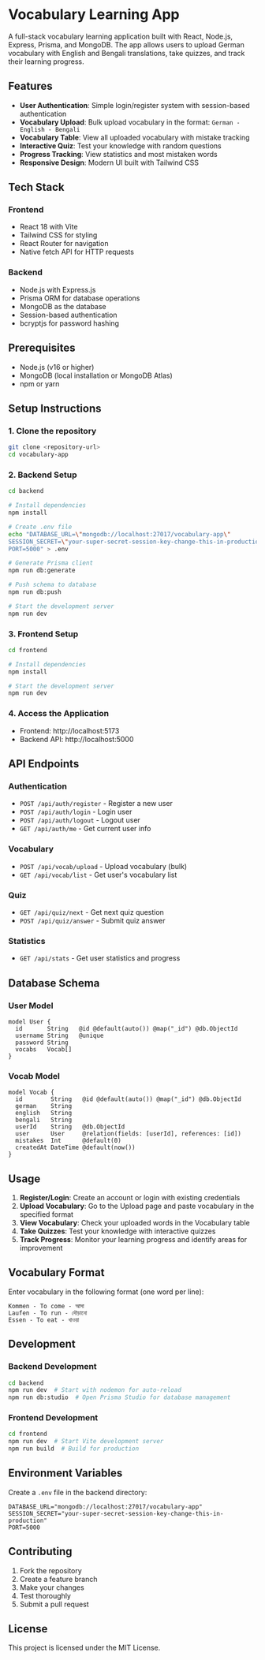 # Vocabulary Learning App

A full-stack vocabulary learning application built with React, Node.js, Express, Prisma, and MongoDB. The app allows users to upload German vocabulary with English and Bengali translations, take quizzes, and track their learning progress.

## Features

- **User Authentication**: Simple login/register system with session-based authentication
- **Vocabulary Upload**: Bulk upload vocabulary in the format: `German - English - Bengali`
- **Vocabulary Table**: View all uploaded vocabulary with mistake tracking
- **Interactive Quiz**: Test your knowledge with random questions
- **Progress Tracking**: View statistics and most mistaken words
- **Responsive Design**: Modern UI built with Tailwind CSS

## Tech Stack

### Frontend
- React 18 with Vite
- Tailwind CSS for styling
- React Router for navigation
- Native fetch API for HTTP requests

### Backend
- Node.js with Express.js
- Prisma ORM for database operations
- MongoDB as the database
- Session-based authentication
- bcryptjs for password hashing

## Prerequisites

- Node.js (v16 or higher)
- MongoDB (local installation or MongoDB Atlas)
- npm or yarn

## Setup Instructions

### 1. Clone the repository
```bash
git clone <repository-url>
cd vocabulary-app
```

### 2. Backend Setup

```bash
cd backend

# Install dependencies
npm install

# Create .env file
echo "DATABASE_URL=\"mongodb://localhost:27017/vocabulary-app\"
SESSION_SECRET=\"your-super-secret-session-key-change-this-in-production\"
PORT=5000" > .env

# Generate Prisma client
npm run db:generate

# Push schema to database
npm run db:push

# Start the development server
npm run dev
```

### 3. Frontend Setup

```bash
cd frontend

# Install dependencies
npm install

# Start the development server
npm run dev
```

### 4. Access the Application

- Frontend: http://localhost:5173
- Backend API: http://localhost:5000

## API Endpoints

### Authentication
- `POST /api/auth/register` - Register a new user
- `POST /api/auth/login` - Login user
- `POST /api/auth/logout` - Logout user
- `GET /api/auth/me` - Get current user info

### Vocabulary
- `POST /api/vocab/upload` - Upload vocabulary (bulk)
- `GET /api/vocab/list` - Get user's vocabulary list

### Quiz
- `GET /api/quiz/next` - Get next quiz question
- `POST /api/quiz/answer` - Submit quiz answer

### Statistics
- `GET /api/stats` - Get user statistics and progress

## Database Schema

### User Model
```prisma
model User {
  id       String   @id @default(auto()) @map("_id") @db.ObjectId
  username String   @unique
  password String
  vocabs   Vocab[]
}
```

### Vocab Model
```prisma
model Vocab {
  id        String   @id @default(auto()) @map("_id") @db.ObjectId
  german    String
  english   String
  bengali   String
  userId    String   @db.ObjectId
  user      User     @relation(fields: [userId], references: [id])
  mistakes  Int      @default(0)
  createdAt DateTime @default(now())
}
```

## Usage

1. **Register/Login**: Create an account or login with existing credentials
2. **Upload Vocabulary**: Go to the Upload page and paste vocabulary in the specified format
3. **View Vocabulary**: Check your uploaded words in the Vocabulary table
4. **Take Quizzes**: Test your knowledge with interactive quizzes
5. **Track Progress**: Monitor your learning progress and identify areas for improvement

## Vocabulary Format

Enter vocabulary in the following format (one word per line):
```
Kommen - To come - আসা
Laufen - To run - দৌড়ানো
Essen - To eat - খাওয়া
```

## Development

### Backend Development
```bash
cd backend
npm run dev  # Start with nodemon for auto-reload
npm run db:studio  # Open Prisma Studio for database management
```

### Frontend Development
```bash
cd frontend
npm run dev  # Start Vite development server
npm run build  # Build for production
```

## Environment Variables

Create a `.env` file in the backend directory:

```env
DATABASE_URL="mongodb://localhost:27017/vocabulary-app"
SESSION_SECRET="your-super-secret-session-key-change-this-in-production"
PORT=5000
```

## Contributing

1. Fork the repository
2. Create a feature branch
3. Make your changes
4. Test thoroughly
5. Submit a pull request

## License

This project is licensed under the MIT License. 
